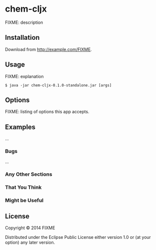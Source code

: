 # chem-cljx

FIXME: description

## Installation

Download from http://example.com/FIXME.

## Usage

FIXME: explanation

    $ java -jar chem-cljx-0.1.0-standalone.jar [args]

## Options

FIXME: listing of options this app accepts.

## Examples

...

### Bugs

...

### Any Other Sections
### That You Think
### Might be Useful

## License

Copyright © 2014 FIXME

Distributed under the Eclipse Public License either version 1.0 or (at
your option) any later version.
